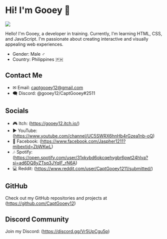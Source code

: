 # Hi! I'm Gooey 👋

<a href="#"><img src="https://komarev.com/ghpvc/?username=CaptGooey12&label=Profile%20Visits" /></a>

Hello! I'm Gooey, a developer in training. Currently, I'm learning HTML, CSS, and JavaScript. I'm passionate about creating interactive and visually appealing web experiences.

- Gender: Male ♂️
- Country: Philippines 🇵🇭

## Contact Me

- ✉ Email: captgooey12@gmail.com
- 🗨 Discord: @gooey12/CaptGooey#2511

## Socials

- 🎮 Itch: (https://gooey12.itch.io/)
- ▶ YouTube: (https://www.youtube.com/channel/UC5SWRX6hnHb4rGzea1nb-oQ)
- 💙 Facebook: (https://www.facebook.com/Jaspher1211?mibextid=ZbWKwL)
- 🎶 Spotify: (https://open.spotify.com/user/31xkybd6okcqehygbr6pwt24hlva?si=ad6DQ8yZTsq3JYqlF_rN6A)
- 💻 Reddit: (https://www.reddit.com/user/CaptGooey1211/submitted/)

## GitHub

Check out my GitHub repositories and projects at (https://github.com/CaptGooey12)

## Discord Community

Join my Discord: (https://discord.gg/Vr5UpCgu5p)
